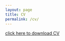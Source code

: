 ```yaml
---
layout: page
title: CV
permalink: /cv/
---
```


[click here to download CV](/assets/[Ken_Norris]CV.pdf)
